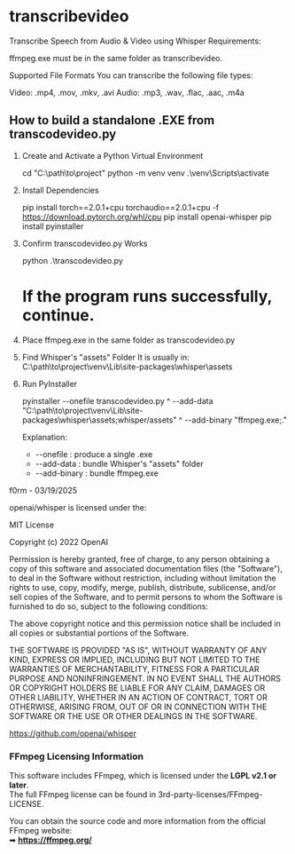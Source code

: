 # transcribevideo
Transcribe Speech from Audio &amp; Video using Whisper
Requirements:

ffmpeg.exe must be in the same folder as transcribevideo.

Supported File Formats
You can transcribe the following file types:

Video: .mp4, .mov, .mkv, .avi
Audio: .mp3, .wav, .flac, .aac, .m4a

How to build a standalone .EXE from transcodevideo.py
-----------------------------------------------------

1) Create and Activate a Python Virtual Environment

   cd "C:\path\to\project"
   python -m venv venv
   .\venv\Scripts\activate

2) Install Dependencies

   pip install torch==2.0.1+cpu torchaudio==2.0.1+cpu -f https://download.pytorch.org/whl/cpu
   pip install openai-whisper
   pip install pyinstaller

3) Confirm transcodevideo.py Works

   python .\transcodevideo.py
   # If the program runs successfully, continue.

4) Place ffmpeg.exe in the same folder as transcodevideo.py

5) Find Whisper's "assets" Folder
   It is usually in:
   C:\path\to\project\venv\Lib\site-packages\whisper\assets

6) Run PyInstaller

   pyinstaller --onefile transcodevideo.py ^
       --add-data "C:\path\to\project\venv\Lib\site-packages\whisper\assets;whisper/assets" ^
       --add-binary "ffmpeg.exe;."

   Explanation:
   - --onefile : produce a single .exe
   - --add-data : bundle Whisper's "assets" folder
   - --add-binary : bundle ffmpeg.exe

f0rm - 03/19/2025

openai/whisper is licensed under the:

MIT License

Copyright (c) 2022 OpenAI

Permission is hereby granted, free of charge, to any person obtaining a copy
of this software and associated documentation files (the "Software"), to deal
in the Software without restriction, including without limitation the rights
to use, copy, modify, merge, publish, distribute, sublicense, and/or sell
copies of the Software, and to permit persons to whom the Software is
furnished to do so, subject to the following conditions:

The above copyright notice and this permission notice shall be included in all
copies or substantial portions of the Software.

THE SOFTWARE IS PROVIDED "AS IS", WITHOUT WARRANTY OF ANY KIND, EXPRESS OR
IMPLIED, INCLUDING BUT NOT LIMITED TO THE WARRANTIES OF MERCHANTABILITY,
FITNESS FOR A PARTICULAR PURPOSE AND NONINFRINGEMENT. IN NO EVENT SHALL THE
AUTHORS OR COPYRIGHT HOLDERS BE LIABLE FOR ANY CLAIM, DAMAGES OR OTHER
LIABILITY, WHETHER IN AN ACTION OF CONTRACT, TORT OR OTHERWISE, ARISING FROM,
OUT OF OR IN CONNECTION WITH THE SOFTWARE OR THE USE OR OTHER DEALINGS IN THE
SOFTWARE.

https://github.com/openai/whisper

### FFmpeg Licensing Information

This software includes FFmpeg, which is licensed under the **LGPL v2.1 or later**.  
The full FFmpeg license can be found in 3rd-party-licenses/FFmpeg-LICENSE.  

You can obtain the source code and more information from the official FFmpeg website:  
➡ **https://ffmpeg.org/** 
